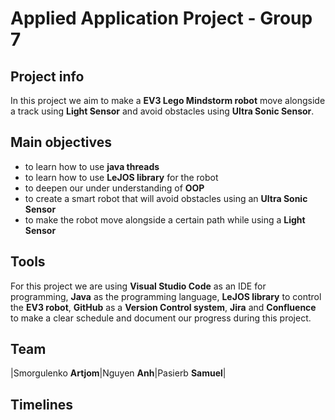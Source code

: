 # Applied Application Project - Group 7
## Project info
In this project we aim to make a **EV3 Lego Mindstorm robot** move alongside a track using **Light Sensor** and avoid obstacles using **Ultra Sonic Sensor**.

## Main objectives
- to learn how to use **java threads**
- to learn how to use **LeJOS library** for the robot
- to deepen our under understanding of **OOP**
- to create a smart robot that will avoid obstacles using an **Ultra Sonic Sensor**
- to make the robot move alongside a certain path while using a **Light Sensor**

## Tools
For this project we are using **Visual Studio Code** as an IDE for programming, **Java** as the programming language, **LeJOS library** to control the **EV3 robot**, **GitHub** as a **Version Control system**, **Jira** and **Confluence** to make a clear schedule and document our progress during this project.

## Team

|Smorgulenko **Artjom**|Nguyen **Anh**|Pasierb **Samuel**|

## Timelines

